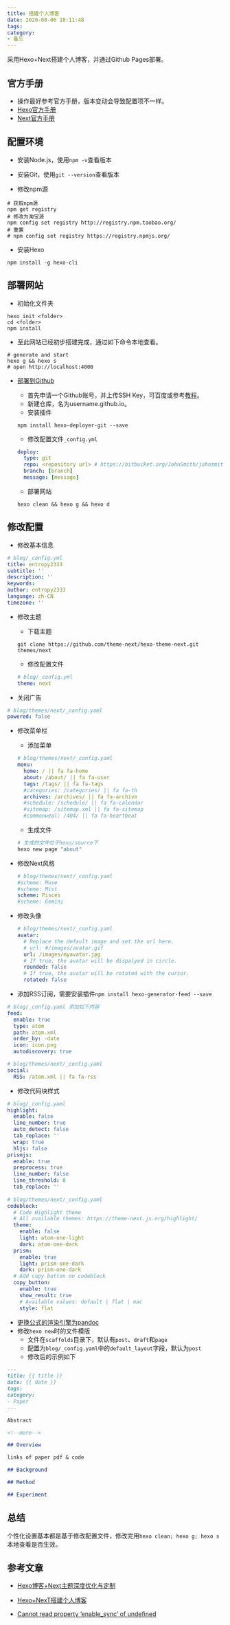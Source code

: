 ```yaml
---
title: 搭建个人博客
date: 2020-08-06 18:11:48
tags:
category:
- 备忘
---
```

采用Hexo+Next搭建个人博客，并通过Github Pages部署。

<!--more-->

## 官方手册

- 操作最好参考官方手册，版本变动会导致配置项不一样。
- [Hexo官方手册](https://hexo.io/docs/index.html)
- [Next官方手册](https://theme-next.js.org/docs/)

## 配置环境

- 安装Node.js，使用`npm -v`查看版本

- 安装Git，使用`git --version`查看版本

- 修改npm源

```shell
# 获取npm源
npm get registry
# 修改为淘宝源
npm config set registry http://registry.npm.taobao.org/
# 重置
# npm config set registry https://registry.npmjs.org/
```

- 安装Hexo

```shell
npm install -g hexo-cli
```

## 部署网站

- 初始化文件夹

```shell
hexo init <folder>
cd <folder>
npm install
```

- 至此网站已经初步搭建完成，通过如下命令本地查看。

```shell
# generate and start
hexo g && hexo s
# open http://localhost:4000
```

- [部署到Github]((https://hexo.io/docs/github-pages))

  - 首先申请一个Github账号，并上传SSH Key，可百度或参考[教程](https://www.cnblogs.com/itmyhome/p/4131245.html)。
  - 新建仓库，名为username.github.io。
  - 安装插件

  ```shell
  npm install hexo-deployer-git --save
  ```

  - 修改配置文件`_config.yml`

  ```yaml
  deploy:
    type: git
    repo: <repository url> # https://bitbucket.org/JohnSmith/johnsmith.bitbucket.io
    branch: [branch]
    message: [message]
  ```
  
  - 部署网站
  
  ```shell
  hexo clean && hexo g && hexo d
  ```

## 修改配置

- 修改基本信息

```yaml
# blog/_config.yml
title: entropy2333
subtitle: ''
description: ''
keywords:
author: entropy2333
language: zh-CN
timezone: ''
```

- 修改主题

  - 下载主题

  ```shell
  git clone https://github.com/theme-next/hexo-theme-next.git themes/next
  ```

  - 修改配置文件

  ```yaml
  # blog/_config.yml
  theme: next
  ```
- 关闭广告

```yaml
# blog/themes/next/_config.yaml
powered: false
```

- 修改菜单栏

  - 添加菜单

  ```yaml
  # blog/themes/next/_config.yaml
  menu:
    home: / || fa fa-home
    about: /about/ || fa fa-user
    tags: /tags/ || fa fa-tags
    #categories: /categories/ || fa fa-th
    archives: /archives/ || fa fa-archive
    #schedule: /schedule/ || fa fa-calendar
    #sitemap: /sitemap.xml || fa fa-sitemap
    #commonweal: /404/ || fa fa-heartbeat
  ```

  - 生成文件

  ```bash
  # 生成的文件位于hexo/source下
  hexo new page "about"
  ```
- 修改Next风格

  ```yaml
  # blog/themes/next/_config.yaml
  #scheme: Muse
  #scheme: Mist
  scheme: Pisces
  #scheme: Gemini
  ```
- 修改头像

  ```yaml
  # blog/themes/next/_config.yaml
  avatar:
    # Replace the default image and set the url here.
    # url: #/images/avatar.gif
    url: /images/myavatar.jpg
    # If true, the avatar will be dispalyed in circle.
    rounded: false
    # If true, the avatar will be rotated with the cursor.
    rotated: false
  ```

- 添加RSS订阅，需要安装插件`npm install hexo-generator-feed --save`

```yaml
# blog/_config.yaml 添加如下内容
feed:
  enable: true
  type: atom
  path: atom.xml
  order_by: -date
  icon: icon.png
  autodiscovery: true

# blog/themes/next/_config.yaml
social:
  RSS: /atom.xml || fa fa-rss
```

- 修改代码块样式

```yaml
# blog/_config.yaml
highlight:
  enable: false
  line_number: true
  auto_detect: false
  tab_replace: ''
  wrap: true
  hljs: false
prismjs:
  enable: true
  preprocess: true
  line_number: false
  line_threshold: 0
  tab_replace: ''
 
# blog/themes/next/_config.yaml
codeblock:
  # Code Highlight theme
  # All available themes: https://theme-next.js.org/highlight/
  theme:
    enable: false
    light: atom-one-light
    dark: atom-one-dark
  prism:
    enable: true
    light: prism-one-dark
    dark: prism-one-dark
  # Add copy button on codeblock
  copy_button:
    enable: true
    show_result: true
    # Available values: default | flat | mac
    style: flat
```

- [更换公式的渲染引擎为pandoc](https://theme-next.js.org/docs/third-party-services/math-equations.html)
- 修改`hexo new`时的文件模版
  - 文件在`scaffolds`目录下，默认有`post`、`draft`和`page`
  - 配置为`blog/_config.yaml`中的`default_layout`字段，默认为`post`
  - 修改后的示例如下

```markdown
---
title: {{ title }}
date: {{ date }}
tags:
category:
- Paper
---

Abstract

<!--more-->

## Overview

links of paper pdf & code

## Background

## Method

## Experiment

```

## 总结

个性化设置基本都是基于修改配置文件，修改完用`hexo clean; hexo g; hexo s`本地查看是否生效。

## 参考文章

- [Hexo博客+Next主题深度优化与定制](https://blog.bestzuo.cn/posts/blog-establish.html)

- [Hexo+NexT搭建个人博客](https://www.jianshu.com/p/9f63b925b322)

- [Cannot read property ‘enable_sync’ of undefined](https://blog.csdn.net/qq_33840251/article/details/103899972)
